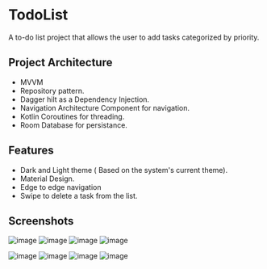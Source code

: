 # TodoList
A to-do list project that allows the user to add tasks categorized by priority.

<h2>Project Architecture</h2>


* MVVM 
* Repository pattern.
* Dagger hilt as a Dependency Injection.
* Navigation Architecture Component for navigation.
* Kotlin Coroutines for threading.
* Room Database for persistance.

<h2>Features</h2>


* Dark and Light theme ( Based on the system's current theme).
* Material Design.
* Edge to edge navigation
* Swipe to delete a task from the list.

<h2>Screenshots</h2>

![image](https://i.imgur.com/APyZGM9.jpg)
![image](https://i.imgur.com/y6st2Jk.jpg)
![image](https://i.imgur.com/mt3CEFa.jpg)
![image](https://i.imgur.com/GKuwYUN.jpg)


![image](https://i.imgur.com/e0j9Q0N.jpg)
![image](https://i.imgur.com/xofNFoo.jpg)
![image](https://i.imgur.com/uhPwudg.jpg)
![image](https://i.imgur.com/fpwPun2.jpg)

